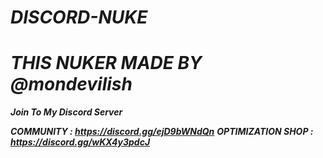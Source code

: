 # ***DISCORD-NUKE***

# ***THIS NUKER MADE BY @mondevilish***

***Join To My Discord Server*** 

***COMMUNITY : https://discord.gg/ejD9bWNdQn***
***OPTIMIZATION SHOP : https://discord.gg/wKX4y3pdcJ***
